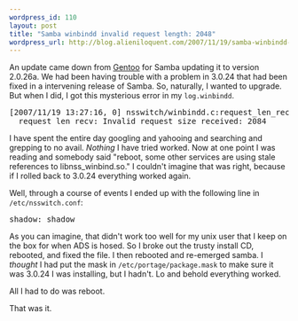 ```yaml
--- 
wordpress_id: 110
layout: post
title: "Samba winbindd invalid request length: 2048"
wordpress_url: http://blog.alieniloquent.com/2007/11/19/samba-winbindd-invalid-request-length-2048/
---
```

An update came down from <a href="http://www.gentoo.org">Gentoo</a> for Samba updating it to version 2.0.26a.  We had been having trouble with a problem in 3.0.24 that had been fixed in a intervening release of Samba.  So, naturally, I wanted to upgrade.  But when I did, I got this mysterious error in my <code>log.winbindd</code>.

<pre class="code">[2007/11/19 13:27:16, 0] nsswitch/winbindd.c:request_len_recv(517)
  request_len_recv: Invalid request size received: 2084</pre>

I have spent the entire day googling and yahooing and searching and grepping to no avail.  <em>Nothing</em> I have tried worked.  Now at one point I was reading and somebody said "reboot, some other services are using stale references to libnss_winbind.so."  I couldn't imagine that was right, because if I rolled back to 3.0.24 everything worked again.

Well, through a course of events I ended up with the following line in <code>/etc/nsswitch.conf</code>:

<pre class="code">shadow: shadow</pre>

As you can imagine, that didn't work too well for my unix user that I keep on the box for when ADS is hosed.  So I broke out the trusty install CD, rebooted, and fixed the file.  I then rebooted and re-emerged samba.  I <em>thought</em> I had put the mask in <code>/etc/portage/package.mask</code> to make sure it was 3.0.24 I was installing, but I hadn't.  Lo and behold everything worked.

All I had to do was reboot.

That was it.
